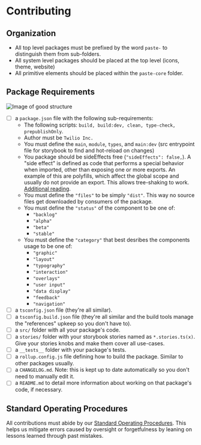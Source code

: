 # Contributing

## Organization

- All top level packages must be prefixed by the word `paste-` to distinguish them from sub-folders.
- All system level packages should be placed at the top level (icons, theme, website)
- All primitive elements should be placed within the `paste-core` folder.

## Package Requirements

![Image of good structure](https://cdn.discordapp.com/attachments/293855810063302657/599371250925699072/unknown.png)

- [ ] a `package.json` file with the following sub-requirements:
  - The following scripts: `build, build:dev, clean, type-check, prepublishOnly`.
  - Author must be `Twilio Inc.`
  - You must define the `main`, `module`, `types`, and `main:dev` (src entrypoint file for storybook to find and hot-reload on changes)
  - You package should be sideEffects free (`"sideEffects": false,`). A "side effect" is defined as code that performs a special behavior when imported, other than exposing one or more exports. An example of this are polyfills, which affect the global scope and usually do not provide an export. This allows tree-shaking to work. [Additional reading](https://webpack.js.org/guides/tree-shaking/).
  - You must define the `"files"` to be simply `"dist"`. This way no source files get downloaded by consumers of the package.
  - You must define the `"status"` of the component to be one of:
    - `"backlog"`
    - `"alpha"`
    - `"beta"`
    - `"stable"`
  - You must define the `"category"` that best desribes the components usage to be one of:
    - `"graphic"`
    - `"layout"`
    - `"typography"`
    - `"interaction"`
    - `"overlays"`
    - `"user input"`
    - `"data display"`
    - `"feedback"`
    - `"navigation"`
- [ ] a `tsconfig.json` file (they're all similar).
- [ ] a `tsconfig.build.json` file (they're all similar and the build tools manage the "references" upkeep so you don't have to).
- [ ] a `src/` folder with all your package's code.
- [ ] a `stories/` folder with your storybook stories named as `*.stories.ts(x)`. Give your stories knobs and make them cover all use-cases.
- [ ] a `__tests__` folder with your package's tests.
- [ ] a `rollup.config.js` file defining how to build the package. Similar to other packages usually.
- [ ] a `CHANGELOG.md`. Note: this is kept up to date automatically so you don't need to manually edit it.
- [ ] a `README.md` to detail more information about working on that package's code, if necessary.

## Standard Operating Procedures

All contributions must abide by our [Standard Operating Procedures](https://github.com/twilio-labs/paste/blob/main/STANDARD_OPERATING_PROCEDURES.md). This helps us mitigate errors caused by oversight or forgetfulness by leaning on lessons learned through past mistakes.
